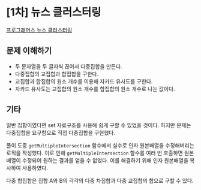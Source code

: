 # [1차] 뉴스 클러스터링

[프로그래머스 뉴스 클러스터링](https://programmers.co.kr/learn/courses/30/lessons/17677)

## 문제 이해하기

- 두 문자열을 두 글자씩 끊어서 다중집합을 만든다.
- 다중집합의 교집합과 합집합을 구한다.
- 교집합과 합집합의 원소 개수를 이용해 자카드 유사도를 구한다.
- 자카드 유사도는 교집합의 원소 개수를 합집합의 원소 개수로 나눈 값이다.

## 기타

일반 집합이였다면 set 자료구조를 사용해 쉽게 구할 수 있었을 것이다. 하지만 문제는 다중집합을 요구함으로 직접 다중집합을 구현했다.

풀이 도중 `getMultipleIntersection` 함수에서 실수로 인자 원본배열을 수정해버리는 로직을 작성했다. 이로 인해 `getMultipleIntersection` 함수를 여러 번 호출하면 원본배열이 수정되어 원하는 결과를 얻을 수 없었다. 이를 해결하기 위해 인자 원본배열을 복사하여 사용하였다.

다중 합집합은 집합 A와 B의 각각의 다중 차집합과 다중 교집합의 합으로 구할 수 있다.
